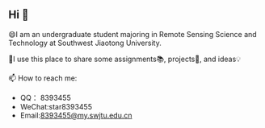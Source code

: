 ## Hi  👋

😄I am an undergraduate student majoring in Remote Sensing Science and Technology at Southwest Jiaotong University.

🌱I use this place to share some assignments📚, projects🔬, and ideas💡

📫 How to reach me:

 - QQ：    8393455
 - WeChat:star8393455
 - Email:8393455@my.swjtu.edu.cn

    

